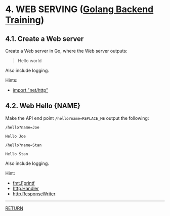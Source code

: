 # 4. WEB SERVING ([Golang Backend Training](../../README.md))

## 4.1. Create a Web server

Create a Web server in Go, where the Web server outputs:
> Hello world

Also include logging.

Hints:
* [import "net/http"](https://golang.org/pkg/net/http/)

## 4.2. Web Hello {NAME}

Make the API end point `/hello?name=REPLACE_ME` output the following:

`/hello?name=Joe`
```
Hello Joe
```


`/hello?name=Stan`
```
Hello Stan
```
Also include logging.

Hint:
* [fmt.Fprintf](https://golang.org/pkg/fmt/#Fprintf)
* [http.Handler](https://golang.org/pkg/net/http/#Handler)
* [http.ResponseWriter](https://golang.org/pkg/net/http/#ResponseWriter)

-----

[RETURN](../../README.md)
